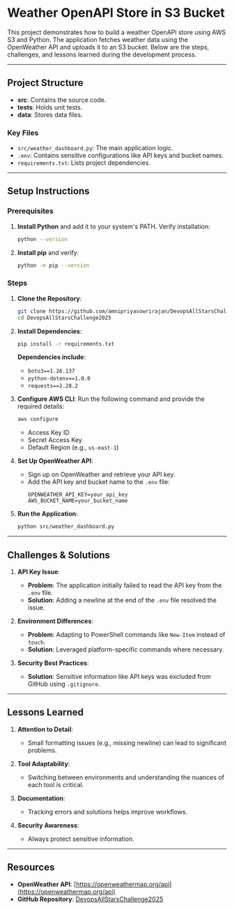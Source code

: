 # Weather OpenAPI Store in S3 Bucket

This project demonstrates how to build a weather OpenAPI store using AWS S3 and Python. The application fetches weather data using the OpenWeather API and uploads it to an S3 bucket. Below are the steps, challenges, and lessons learned during the development process.

---

## Project Structure

- **src**: Contains the source code.
- **tests**: Holds unit tests.
- **data**: Stores data files.

### Key Files

- `src/weather_dashboard.py`: The main application logic.
- `.env`: Contains sensitive configurations like API keys and bucket names.
- `requirements.txt`: Lists project dependencies.

---

## Setup Instructions

### Prerequisites

1. **Install Python** and add it to your system's PATH. Verify installation:
   ```bash
   python --version
   ```

2. **Install pip** and verify:
   ```bash
   python -m pip --version
   ```

### Steps

1. **Clone the Repository**:
   ```bash
   git clone https://github.com/amnipriyasowrirajan/DevopsAllStarsChallenge2025.git
   cd DevopsAllStarsChallenge2025
   ```

2. **Install Dependencies**:
   ```bash
   pip install -r requirements.txt
   ```

   **Dependencies include**:
   - `boto3==1.26.137`
   - `python-dotenv==1.0.0`
   - `requests==2.28.2`

3. **Configure AWS CLI**:
   Run the following command and provide the required details:
   ```bash
   aws configure
   ```
   - Access Key ID
   - Secret Access Key
   - Default Region (e.g., `us-east-1`)

4. **Set Up OpenWeather API**:
   - Sign up on OpenWeather and retrieve your API key.
   - Add the API key and bucket name to the `.env` file:
     ```env
     OPENWEATHER_API_KEY=your_api_key
     AWS_BUCKET_NAME=your_bucket_name
     ```

5. **Run the Application**:
   ```bash
   python src/weather_dashboard.py
   ```

---

## Challenges & Solutions

1. **API Key Issue**:
   - **Problem**: The application initially failed to read the API key from the `.env` file.
   - **Solution**: Adding a newline at the end of the `.env` file resolved the issue.

2. **Environment Differences**:
   - **Problem**: Adapting to PowerShell commands like `New-Item` instead of `touch`.
   - **Solution**: Leveraged platform-specific commands where necessary.

3. **Security Best Practices**:
   - **Solution**: Sensitive information like API keys was excluded from GitHub using `.gitignore`.

---

## Lessons Learned

1. **Attention to Detail**:
   - Small formatting issues (e.g., missing newline) can lead to significant problems.

2. **Tool Adaptability**:
   - Switching between environments and understanding the nuances of each tool is critical.

3. **Documentation**:
   - Tracking errors and solutions helps improve workflows.

4. **Security Awareness**:
   - Always protect sensitive information.

---

## Resources

- **OpenWeather API**: [https://openweathermap.org/api](https://openweathermap.org/api)
- **GitHub Repository**: [DevopsAllStarsChallenge2025](https://github.com/amnipriyasowrirajan/DevopsAllStarsChallenge2025)
